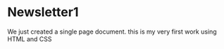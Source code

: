# Newsletter1
We just created a single page document. this is my very first work using HTML and CSS
